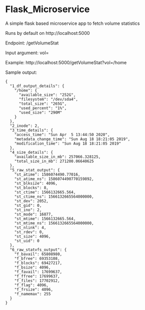 # Flask_Microservice
A simple flask based microservice app to fetch volume statistics

Runs by default on http://localhost:5000

Endpoint: /getVolumeStat

Input argument: vol=<valid path of a volume>
  
Example: http://localhost:5000/getVolumeStat?vol=/home

Sample output:
```
{
  "1_df_output_details": {
    "/home": {
      "available_size": "252G", 
      "filesystem": "/dev/sda4", 
      "total_size": "265G", 
      "used_percent": "1%", 
      "used_size": "290M"
    }
  }, 
  "2_inode": 2, 
  "3_time_details": {
    "access_time": "Sun Apr  5 13:44:50 2020", 
    "metadata_change_time": "Sun Aug 18 18:21:05 2019", 
    "modification_time": "Sun Aug 18 18:21:05 2019"
  }, 
  "4_size_details": {
    "available_size_in_mb": 257066.328125, 
    "total_size_in_mb": 271200.06640625
  }, 
  "5_raw_stat_output": {
    "st_atime": 1586074490.77016, 
    "st_atime_ns": 1586074490770159892, 
    "st_blksize": 4096, 
    "st_blocks": 8, 
    "st_ctime": 1566132665.564, 
    "st_ctime_ns": 1566132665564000000, 
    "st_dev": 2052, 
    "st_gid": 0, 
    "st_ino": 2, 
    "st_mode": 16877, 
    "st_mtime": 1566132665.564, 
    "st_mtime_ns": 1566132665564000000, 
    "st_nlink": 4, 
    "st_rdev": 0, 
    "st_size": 4096, 
    "st_uid": 0
  }, 
  "6_raw_statvfs_output": {
    "f_bavail": 65808980, 
    "f_bfree": 69353108, 
    "f_blocks": 69427217, 
    "f_bsize": 4096, 
    "f_favail": 17699637, 
    "f_ffree": 17699637, 
    "f_files": 17702912, 
    "f_flag": 4096, 
    "f_frsize": 4096, 
    "f_namemax": 255
  }
}
```
